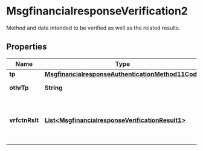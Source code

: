 

# MsgfinancialresponseVerification2

Method and data intended to be verified as well as the related results.
## Properties

Name | Type | Description | Notes
------------ | ------------- | ------------- | -------------
**tp** | [**MsgfinancialresponseAuthenticationMethod11Code**](MsgfinancialresponseAuthenticationMethod11Code.md) |  |  [optional]
**othrTp** | **String** | Other type of authentication. |  [optional]
**vrfctnRslt** | [**List&lt;MsgfinancialresponseVerificationResult1&gt;**](MsgfinancialresponseVerificationResult1.md) | Result of verifications performed prior or after the transaction. |  [optional]



